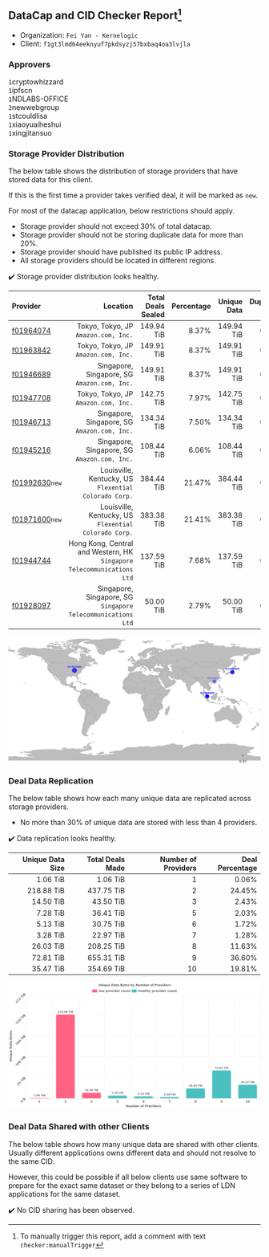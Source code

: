 ## DataCap and CID Checker Report[^1]
 - Organization: `Fei Yan - Kernelogic`
 - Client: `f1gt3lmd64eeknyuf7pkdsyzj57bxbaq4oa3lvjla`
### Approvers
`1`cryptowhizzard<br/>`1`ipfscn<br/>`1`NDLABS-OFFICE<br/>`2`newwebgroup<br/>`1`stcouldlisa<br/>`1`xiaoyuaiheshui<br/>`1`xingjitansuo

### Storage Provider Distribution
The below table shows the distribution of storage providers that have stored data for this client.

If this is the first time a provider takes verified deal, it will be marked as `new`.

For most of the datacap application, below restrictions should apply.
 - Storage provider should not exceed 30% of total datacap.
 - Storage provider should not be storing duplicate data for more than 20%.
 - Storage provider should have published its public IP address.
 - All storage providers should be located in different regions.

✔️ Storage provider distribution looks healthy.

| Provider                                                    |                                                                  Location | Total Deals Sealed | Percentage | Unique Data | Duplicate Deals |
| :---------------------------------------------------------- | ------------------------------------------------------------------------: | -----------------: | ---------: | ----------: | --------------: |
| [f01964074](https://filfox.info/en/address/f01964074)       |                                   Tokyo, Tokyo, JP<br/>`Amazon.com, Inc.` |         149.94 TiB |      8.37% |  149.94 TiB |           0.00% |
| [f01963842](https://filfox.info/en/address/f01963842)       |                                   Tokyo, Tokyo, JP<br/>`Amazon.com, Inc.` |         149.91 TiB |      8.37% |  149.91 TiB |           0.00% |
| [f01946689](https://filfox.info/en/address/f01946689)       |                           Singapore, Singapore, SG<br/>`Amazon.com, Inc.` |         149.91 TiB |      8.37% |  149.91 TiB |           0.00% |
| [f01947708](https://filfox.info/en/address/f01947708)       |                                   Tokyo, Tokyo, JP<br/>`Amazon.com, Inc.` |         142.75 TiB |      7.97% |  142.75 TiB |           0.00% |
| [f01946713](https://filfox.info/en/address/f01946713)       |                           Singapore, Singapore, SG<br/>`Amazon.com, Inc.` |         134.34 TiB |      7.50% |  134.34 TiB |           0.00% |
| [f01945216](https://filfox.info/en/address/f01945216)       |                           Singapore, Singapore, SG<br/>`Amazon.com, Inc.` |         108.44 TiB |      6.06% |  108.44 TiB |           0.00% |
| [f01992630](https://filfox.info/en/address/f01992630)`new`  |                  Louisville, Kentucky, US<br/>`Flexential Colorado Corp.` |         384.44 TiB |     21.47% |  384.44 TiB |           0.00% |
| [f01971600](https://filfox.info/en/address/f01971600)`new`  |                  Louisville, Kentucky, US<br/>`Flexential Colorado Corp.` |         383.38 TiB |     21.41% |  383.38 TiB |           0.00% |
| [f01944744](https://filfox.info/en/address/f01944744)       | Hong Kong, Central and Western, HK<br/>`Singapore Telecommunications Ltd` |         137.59 TiB |      7.68% |  137.59 TiB |           0.00% |
| [f01928097](https://filfox.info/en/address/f01928097)       |           Singapore, Singapore, SG<br/>`Singapore Telecommunications Ltd` |          50.00 TiB |      2.79% |   50.00 TiB |           0.00% |

![Provider Distribution](https://raw.githubusercontent.com/data-preservation-programs/filplus-checker-assets/main/filecoin-project/filecoin-plus-large-datasets/issues/1105/1672729514278.png)
### Deal Data Replication
The below table shows how each many unique data are replicated across storage providers.
- No more than 30% of unique data are stored with less than 4 providers.

✔️ Data replication looks healthy.

| Unique Data Size | Total Deals Made | Number of Providers | Deal Percentage |
| ---------------: | ---------------: | ------------------: | --------------: |
|         1.06 TiB |         1.06 TiB |                   1 |           0.06% |
|       218.88 TiB |       437.75 TiB |                   2 |          24.45% |
|        14.50 TiB |        43.50 TiB |                   3 |           2.43% |
|         7.28 TiB |        36.41 TiB |                   5 |           2.03% |
|         5.13 TiB |        30.75 TiB |                   6 |           1.72% |
|         3.28 TiB |        22.97 TiB |                   7 |           1.28% |
|        26.03 TiB |       208.25 TiB |                   8 |          11.63% |
|        72.81 TiB |       655.31 TiB |                   9 |          36.60% |
|        35.47 TiB |       354.69 TiB |                  10 |          19.81% |

![Replication Distribution](https://raw.githubusercontent.com/data-preservation-programs/filplus-checker-assets/main/filecoin-project/filecoin-plus-large-datasets/issues/1105/1672729517108.png)
### Deal Data Shared with other Clients
The below table shows how many unique data are shared with other clients.
Usually different applications owns different data and should not resolve to the same CID.

However, this could be possible if all below clients use same software to prepare for the exact same dataset or they belong to a series of LDN applications for the same dataset.

✔️ No CID sharing has been observed.

[^1]: To manually trigger this report, add a comment with text `checker:manualTrigger`
